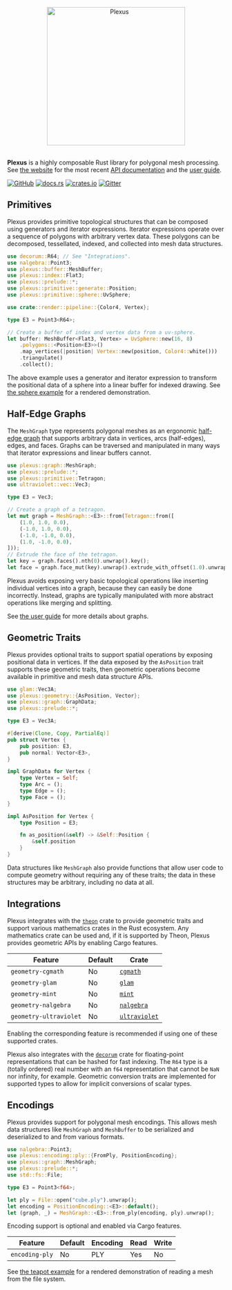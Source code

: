 <div align="center">
    <img alt="Plexus" src="https://raw.githubusercontent.com/olson-sean-k/plexus/master/doc/plexus.svg?sanitize=true" width="320"/>
</div>
<br/>

**Plexus** is a highly composable Rust library for polygonal mesh processing.
See [the website][website] for the most recent [API documentation][rustdoc] and
the [user guide][guide].

[![GitHub](https://img.shields.io/badge/GitHub-olson--sean--k/plexus-8da0cb?logo=github&style=for-the-badge)](https://github.com/olson-sean-k/plexus)
[![docs.rs](https://img.shields.io/badge/docs.rs-plexus-66c2a5?logo=rust&style=for-the-badge)](https://docs.rs/plexus)
[![crates.io](https://img.shields.io/crates/v/plexus.svg?logo=rust&style=for-the-badge)](https://crates.io/crates/plexus)
[![Gitter](https://img.shields.io/badge/Gitter-plexus--rs-c266a5?logo=gitter&style=for-the-badge)](https://gitter.im/plexus-rs/community)

## Primitives

Plexus provides primitive topological structures that can be composed using
generators and iterator expressions. Iterator expressions operate over a
sequence of polygons with arbitrary vertex data. These polygons can be
decomposed, tessellated, indexed, and collected into mesh data structures.

```rust
use decorum::R64; // See "Integrations".
use nalgebra::Point3;
use plexus::buffer::MeshBuffer;
use plexus::index::Flat3;
use plexus::prelude::*;
use plexus::primitive::generate::Position;
use plexus::primitive::sphere::UvSphere;

use crate::render::pipeline::{Color4, Vertex};

type E3 = Point3<R64>;

// Create a buffer of index and vertex data from a uv-sphere.
let buffer: MeshBuffer<Flat3, Vertex> = UvSphere::new(16, 8)
    .polygons::<Position<E3>>()
    .map_vertices(|position| Vertex::new(position, Color4::white()))
    .triangulate()
    .collect();
```

The above example uses a generator and iterator expression to transform the
positional data of a sphere into a linear buffer for indexed drawing. See [the
sphere example][example-sphere] for a rendered demonstration.

## Half-Edge Graphs

The `MeshGraph` type represents polygonal meshes as an ergonomic [half-edge
graph][dcel] that supports arbitrary data in vertices, arcs (half-edges), edges,
and faces. Graphs can be traversed and manipulated in many ways that iterator
expressions and linear buffers cannot.

```rust
use plexus::graph::MeshGraph;
use plexus::prelude::*;
use plexus::primitive::Tetragon;
use ultraviolet::vec::Vec3;

type E3 = Vec3;

// Create a graph of a tetragon.
let mut graph = MeshGraph::<E3>::from(Tetragon::from([
    (1.0, 1.0, 0.0),
    (-1.0, 1.0, 0.0),
    (-1.0, -1.0, 0.0),
    (1.0, -1.0, 0.0),
]));
// Extrude the face of the tetragon.
let key = graph.faces().nth(0).unwrap().key();
let face = graph.face_mut(key).unwrap().extrude_with_offset(1.0).unwrap();
```

Plexus avoids exposing very basic topological operations like inserting
individual vertices into a graph, because they can easily be done incorrectly.
Instead, graphs are typically manipulated with more abstract operations like
merging and splitting.

See [the user guide][guide-graphs] for more details about graphs.

## Geometric Traits

Plexus provides optional traits to support spatial operations by exposing
positional data in vertices. If the data exposed by the `AsPosition` trait
supports these geometric traits, then geometric operations become available in
primitive and mesh data structure APIs.

```rust
use glam::Vec3A;
use plexus::geometry::{AsPosition, Vector};
use plexus::graph::GraphData;
use plexus::prelude::*;

type E3 = Vec3A;

#[derive(Clone, Copy, PartialEq)]
pub struct Vertex {
    pub position: E3,
    pub normal: Vector<E3>,
}

impl GraphData for Vertex {
    type Vertex = Self;
    type Arc = ();
    type Edge = ();
    type Face = ();
}

impl AsPosition for Vertex {
    type Position = E3;

    fn as_position(&self) -> &Self::Position {
        &self.position
    }
}
```

Data structures like `MeshGraph` also provide functions that allow user code to
compute geometry without requiring any of these traits; the data in these
structures may be arbitrary, including no data at all.

## Integrations

Plexus integrates with the [`theon`] crate to provide geometric traits and
support various mathematics crates in the Rust ecosystem. Any mathematics crate
can be used and, if it is supported by Theon, Plexus provides geometric APIs by
enabling Cargo features.

| Feature                | Default | Crate           |
|------------------------|---------|-----------------|
| `geometry-cgmath`      | No      | [`cgmath`]      |
| `geometry-glam`        | No      | [`glam`]        |
| `geometry-mint`        | No      | [`mint`]        |
| `geometry-nalgebra`    | No      | [`nalgebra`]    |
| `geometry-ultraviolet` | No      | [`ultraviolet`] |

Enabling the corresponding feature is recommended if using one of these
supported crates.

Plexus also integrates with the [`decorum`] crate for floating-point
representations that can be hashed for fast indexing. The `R64` type is a
(totally ordered) real number with an `f64` representation that cannot be `NaN`
nor infinity, for example. Geometric conversion traits are implemented for
supported types to allow for implicit conversions of scalar types.

## Encodings

Plexus provides support for polygonal mesh encodings. This allows mesh data
structures like `MeshGraph` and `MeshBuffer` to be serialized and deserialized
to and from various formats.

```rust
use nalgebra::Point3;
use plexus::encoding::ply::{FromPly, PositionEncoding};
use plexus::graph::MeshGraph;
use plexus::prelude::*;
use std::fs::File;

type E3 = Point3<f64>;

let ply = File::open("cube.ply").unwrap();
let encoding = PositionEncoding::<E3>::default();
let (graph, _) = MeshGraph::<E3>::from_ply(encoding, ply).unwrap();
```

Encoding support is optional and enabled via Cargo features.

| Feature        | Default | Encoding | Read | Write |
|----------------|---------|----------|------|-------|
| `encoding-ply` | No      | PLY      | Yes  | No    |

See [the teapot example][example-teapot] for a rendered demonstration of reading
a mesh from the file system.

[dcel]: https://en.wikipedia.org/wiki/doubly_connected_edge_list

[guide]: https://plexus.rs/user-guide/getting-started
[guide-graphs]: https://plexus.rs/user-guide/graphs
[rustdoc]: https://plexus.rs/rustdoc/plexus
[website]: https://plexus.rs

[example-sphere]: https://github.com/olson-sean-k/plexus/tree/master/examples/sphere/src/main.rs
[example-teapot]: https://github.com/olson-sean-k/plexus/tree/master/examples/teapot/src/main.rs

[`cgmath`]: https://crates.io/crates/cgmath
[`decorum`]: https://crates.io/crates/decorum
[`glam`]: https://crates.io/crates/glam
[`mint`]: https://crates.io/crates/mint
[`nalgebra`]: https://crates.io/crates/nalgebra
[`theon`]: https://crates.io/crates/theon
[`ultraviolet`]: https://crates.io/crates/ultraviolet
